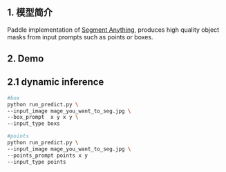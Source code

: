 # 

## 1. 模型简介

Paddle implementation of [Segment Anything](https://ai.facebook.com/research/publications/segment-anything/), produces high quality object masks from input prompts such as points or boxes.


## 2. Demo

## 2.1 dynamic inference
```bash
#box
python run_predict.py \
--input_image mage_you_want_to_seg.jpg \
--box_prompt  x y x y \
--input_type boxs

#points
python run_predict.py \
--input_image mage_you_want_to_seg.jpg \
--points_prompt points x y
--input_type points
```


